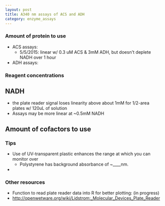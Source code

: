 ```yaml
---
layout: post
title: A340 nm assays of ACS and ADH
category: enzyme_assays
---
```


### Amount of protein to use
* ACS assays:
  * 5/5/2015: linear w/ 0.3 uM ACS & 3mM ADH, but doesn't deplete NADH over 1 hour
* ADH assays:

### Reagent concentrations
 
## NADH
* the plate reader signal loses linearity above about 1mM for 1/2-area plates w/ 120uL of solution
* Assays may be more linear at ~0.5mM NADH

## Amount of cofactors to use

### Tips
* Use of UV-transparent plastic enhances the range at which you can monitor over
  * Polystyrene has background absorbance of ~____nm.
* 

### Other resources
* Function to read plate reader data into R for better plotting: (in progress)
* http://openwetware.org/wiki/Lidstrom:_Molecular_Devices_Plate_Reader

